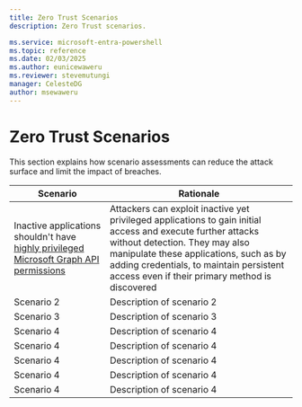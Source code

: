 ```yaml
---
title: Zero Trust Scenarios
description: Zero Trust scenarios.

ms.service: microsoft-entra-powershell
ms.topic: reference
ms.date: 02/03/2025
ms.author: eunicewaweru
ms.reviewer: stevemutungi
manager: CelesteDG
author: msewaweru
---
```


# Zero Trust Scenarios

This section explains how scenario assessments can reduce the attack surface and limit the impact of breaches.

| Scenario                                                                                                                                    | Rationale                                                                                                                                                                                                                                                                             |
| ------------------------------------------------------------------------------------------------------------------------------------------- | ------------------------------------------------------------------------------------------------------------------------------------------------------------------------------------------------------------------------------------------------------------------------------------- |
| Inactive applications shouldn't have [highly privileged Microsoft Graph API permissions](./../../assets/aadconsentgrantpermissiontable.csv) | Attackers can exploit inactive yet privileged applications to gain initial access and execute further attacks without detection. They may also manipulate these applications, such as by adding credentials, to maintain persistent access even if their primary method is discovered |
| Scenario 2                                                                                                                                  | Description of scenario 2                                                                                                                                                                                                                                                             |
| Scenario 3                                                                                                                                  | Description of scenario 3                                                                                                                                                                                                                                                             |
| Scenario 4                                                                                                                                  | Description of scenario 4                                                                                                                                                                                                                                                             |
| Scenario 4                                                                                                                                  | Description of scenario 4                                                                                                                                                                                                                                                             |
| Scenario 4                                                                                                                                  | Description of scenario 4                                                                                                                                                                                                                                                             |
| Scenario 4                                                                                                                                  | Description of scenario 4                                                                                                                                                                                                                                                             |
| Scenario 4                                                                                                                                  | Description of scenario 4                                                                                                                                                                                                                                                             |
